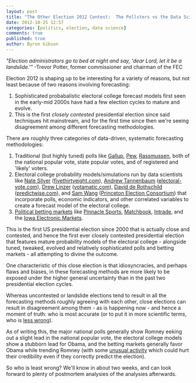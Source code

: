 ```yaml
---
layout: post
title: "The Other Election 2012 Contest:  The Pollsters vs the Data Scientists vs the Political Markets"
date: 2012-10-25 12:57
categories: [politics, election, data science]
comments: true
published: true
author: Byron Gibson
---
```


*"Election administrators go to bed at night and say, 'dear Lord, let it be a landslide.'"* -Trevor Potter, former commissioner and chairman of the FEC

Election 2012 is shaping up to be interesting for a variety of reasons, but not least because of two reasons involving forecasting:

1.  Sophisticated probabalistic electoral college forecast models first seen in the early-mid 2000s have had a few election cycles to mature and evolve.
2.  This is the first *closely contested* presidential election since said techniques hit mainstream, and for the first time since then we're seeing disagreement among different forecasting methodologies.

There are roughly three categories of data-driven, systematic forecasting methodologies:

<!-- more -->

1.  Traditional (but highly tuned) polls like [Gallup][2], [Pew][14], [Rassmussen][1], both of the national popular vote, state popular votes, and of registered and 'likely' voters.
2.  Electoral college probability models/simulations run by data scientists like [Nate Silver][3] ([fivethirtyeight.com][4]), [Andrew Tannenbaum][5] ([electoral-vote.com][6]), [Drew Linzer][7] ([votamatic.com][8]), [David de Rothschild][20] ([predictwise.com][21]), and [Sam Wang][18] ([Princeton Election Consortium][19]) that incorporate polls, economic indicators, and other correlated variables to create a forecast model of the electoral college.
3.  [Political betting markets][13] like [Pinnacle Sports][10], [Matchbook][11], [Intrade][9], and the [Iowa Electronic Markets][22].

This is the first US presidential election since 2000 that is actually close and contested, and hence the first ever closely contested presidential election that features mature probability models of the electoral college - alongside tuned, tweaked, evolved and relatively sophisticated polls and betting markets - all attempting to divine the outcome.  

One characteristic of this close election is that idiosyncracies, and perhaps flaws and biases, in these forecasting methods are more likely to be exposed under the higher general uncertainty than in the past two presidential election cycles.  

Whereas uncontested or landslide elections tend to result in all the forecasting methods roughly agreeing with each other, close elections can result in disagreement among them - as is happening now - and hence a moment of truth: who is most accurate (or to put it in more scientific terms, who is [less wrong][17]).  

As of writing this, the major national polls generally show Romney eeking out a slight lead in the national popular vote, the electoral college models show a stubborn lead for Obama, and the betting markets generally favor Obama while trending Romney (with some [unusual activity][12] which could hurt their credibility even if they correctly predict the election).

So who is least wrong?  We'll know in about two weeks, and can look forward to plenty of postmortem analysies of the analysies afterwards.

[1]:    http://www.rasmussenreports.com/public_content/politics/political_updates/daily_presidential_tracking_poll
[2]:    http://www.gallup.com/poll/154559/US-Presidential-Election-Center.aspx?ref=interactive
[3]:    https://en.wikipedia.org/wiki/Nate_Silver
[4]:    http://fivethirtyeight.com
[5]:    https://en.wikipedia.org/wiki/Andrew_S._Tanenbaum
[6]:    http://www.electoral-vote.com/
[7]:    https://twitter.com/DrewLinzer
[8]:    http://votamatic.org/
[9]:    http://www.intrade.com/v4/misc/scoreboard/ 
[10]:   http://www.pinnaclesports.com/ContestCategory/Politics/Lines.aspx
[11]:   http://www.matchbook.com/matchbook/events/market/?category=138157
[12]:   http://fivethirtyeight.blogs.nytimes.com/2012/10/24/oct-23-the-virtues-and-vices-of-election-prediction-markets/
[13]:   http://www.macroeconomicwoes.com/uncategorized/the-policy-wonks-guide-to-the-presidential-betting-market.html
[14]:   http://pewresearch.org/topics/election'12/
[15]:   http://www.oddschecker.com/specials/politics-and-election/us-presidential-election/winner
[16]:   http://archaeology.about.com/od/quotations/qt/quote95.htm
[17]:   http://serendip.brynmawr.edu/sci_cult/lesswrong/lesswrong/
[18]:   https://en.wikipedia.org/wiki/Sam_Wang_(neuroscientist)
[19]:   http://election.princeton.edu/
[20]:   http://researchdmr.com/
[21]:   http://www.predictwise.com/
[22]:   http://tippie.uiowa.edu/iem/
